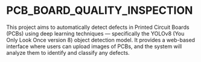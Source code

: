 # PCB_BOARD_QUALITY_INSPECTION
This project aims to automatically detect defects in Printed Circuit Boards (PCBs) using deep learning techniques — specifically the YOLOv8 (You Only Look Once version 8) object detection model. It provides a web-based interface where users can upload images of PCBs, and the system will analyze them to identify and classify any defects.

